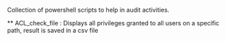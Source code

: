 Collection of powershell scripts to help in audit activities.

** ACL_check_file : Displays all privileges granted to all users on a specific path, result is saved in a csv file


